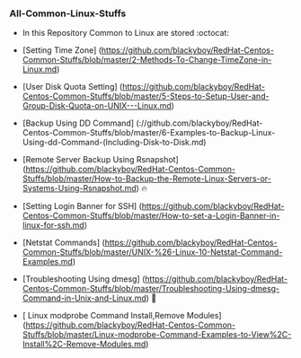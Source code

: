 ### All-Common-Linux-Stuffs

* In this Repository Common to Linux are stored  :octocat:

* [Setting Time Zone] (https://github.com/blackyboy/RedHat-Centos-Common-Stuffs/blob/master/2-Methods-To-Change-TimeZone-in-Linux.md)
* [User Disk Quota Setting] (https://github.com/blackyboy/RedHat-Centos-Common-Stuffs/blob/master/5-Steps-to-Setup-User-and-Group-Disk-Quota-on-UNIX---Linux.md)
* [Backup Using DD Command] (://github.com/blackyboy/RedHat-Centos-Common-Stuffs/blob/master/6-Examples-to-Backup-Linux-Using-dd-Command-(Including-Disk-to-Disk.md)
* [Remote Server Backup Using Rsnapshot] (https://github.com/blackyboy/RedHat-Centos-Common-Stuffs/blob/master/How-to-Backup-the-Remote-Linux-Servers-or-Systems-Using-Rsnapshot.md) :fire:
* [Setting Login Banner for SSH] (https://github.com/blackyboy/RedHat-Centos-Common-Stuffs/blob/master/How-to-set-a-Login-Banner-in-linux-for-ssh.md)
* [Netstat Commands] (https://github.com/blackyboy/RedHat-Centos-Common-Stuffs/blob/master/UNIX-%26-Linux-10-Netstat-Command-Examples.md)
* [Troubleshooting Using dmesg] (https://github.com/blackyboy/RedHat-Centos-Common-Stuffs/blob/master/Troubleshooting-Using-dmesg-Command-in-Unix-and-Linux.md) :mag_right:
* [ Linux modprobe Command Install,Remove Modules] (https://github.com/blackyboy/RedHat-Centos-Common-Stuffs/blob/master/Linux-modprobe-Command-Examples-to-View%2C-Install%2C-Remove-Modules.md)
